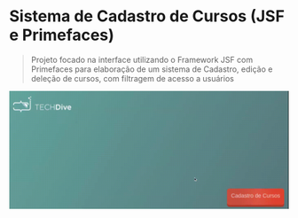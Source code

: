 # Sistema de Cadastro de Cursos (JSF e Primefaces)

> Projeto focado na interface utilizando o Framework JSF com Primefaces para elaboração de um sistema de Cadastro, edição e deleção de cursos, com filtragem de acesso a usuários

![](gif/JSF_Ex_m02s10_demo.gif)